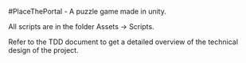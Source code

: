 #PlaceThePortal - A puzzle game made in unity.

All scripts are in the folder Assets -> Scripts.

Refer to the TDD document to get a detailed overview of the technical design of the project.
